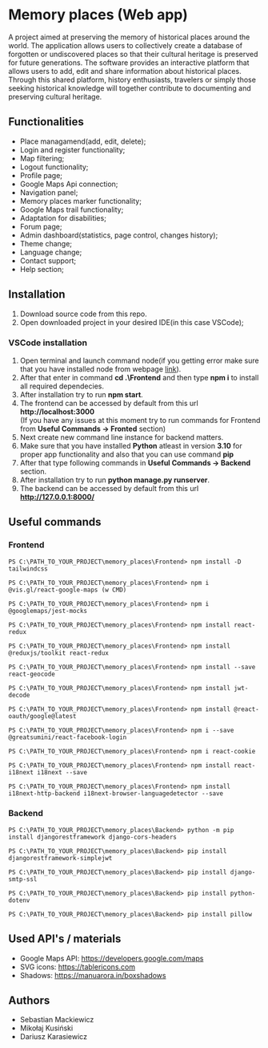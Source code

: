 # Memory places (Web app)

A project aimed at preserving the memory of historical places around the world. The application allows users to collectively create a database of forgotten or undiscovered places so that their cultural heritage is preserved for future generations. The software provides an interactive platform that allows users to add, edit and share information about historical places. Through this shared platform, history enthusiasts, travelers or simply those seeking historical knowledge will together contribute to documenting and preserving cultural heritage.

## Functionalities
- Place managamend(add, edit, delete);
- Login and register functionality;
- Map filtering;
- Logout functionality;
- Profile page;
- Google Maps Api connection;
- Navigation panel;
- Memory places marker functionality;
- Google Maps trail functionality;
- Adaptation for disabilities;
- Forum page;
- Admin dashboard(statistics, page control, changes history);
- Theme change;
- Language change;
- Contact support;
- Help section;

## Installation
1. Download source code from this repo.</br>
2. Open downloaded project in your desired IDE(in this case VSCode);</br>

### VSCode installation
1. Open terminal and launch command node(if you getting error make sure that you have installed node from webpage [link](https://nodejs.org/en/download)).</br>
2. After that enter in command <strong>cd .\Frontend</strong> and then type <strong>npm i</strong> to install all required dependecies.</br>
3. After installation try to run <strong>npm start</strong>.</br>
4. The frontend can be accessed by default from this url <strong>http://localhost:3000</strong></br>
(If you have any issues at this moment try to run commands for Frontend from <strong>Useful Commands -> Fronted</strong> section)</br>
5. Next create new command line instance for backend matters.</br>
6. Make sure that you have installed <strong>Python</strong> atleast in version <strong>3.10</strong> for proper app functionality and also that you can use command <strong>pip</strong></br>
7. After that type following commands in <strong>Useful Commands -> Backend</strong> section.</br>
8. After installation try to run <strong>python manage.py runserver</strong>.</br>
9. The backend can be accessed by default from this url <strong>http://127.0.0.1:8000/</strong></br>

## Useful commands

### Frontend

```console
PS C:\PATH_TO_YOUR_PROJECT\memory_places\Frontend> npm install -D tailwindcss
```

```console
PS C:\PATH_TO_YOUR_PROJECT\memory_places\Frontend> npm i @vis.gl/react-google-maps (w CMD)
```

```console
PS C:\PATH_TO_YOUR_PROJECT\memory_places\Frontend> npm i @googlemaps/jest-mocks
```

```console
PS C:\PATH_TO_YOUR_PROJECT\memory_places\Frontend> npm install react-redux
```

```console
PS C:\PATH_TO_YOUR_PROJECT\memory_places\Frontend> npm install @reduxjs/toolkit react-redux
```

```console
PS C:\PATH_TO_YOUR_PROJECT\memory_places\Frontend> npm install --save react-geocode
```

```console
PS C:\PATH_TO_YOUR_PROJECT\memory_places\Frontend> npm install jwt-decode
```

```console
PS C:\PATH_TO_YOUR_PROJECT\memory_places\Frontend> npm install @react-oauth/google@latest
```

```console
PS C:\PATH_TO_YOUR_PROJECT\memory_places\Frontend> npm i --save @greatsumini/react-facebook-login
```

```console
PS C:\PATH_TO_YOUR_PROJECT\memory_places\Frontend> npm i react-cookie
```

```console
PS C:\PATH_TO_YOUR_PROJECT\memory_places\Frontend> npm install react-i18next i18next --save
```

```console
PS C:\PATH_TO_YOUR_PROJECT\memory_places\Frontend> npm install i18next-http-backend i18next-browser-languagedetector --save
```

### Backend

```console
PS C:\PATH_TO_YOUR_PROJECT\memory_places\Backend> python -m pip install djangorestframework django-cors-headers
```

```console
PS C:\PATH_TO_YOUR_PROJECT\memory_places\Backend> pip install djangorestframework-simplejwt
```

```console
PS C:\PATH_TO_YOUR_PROJECT\memory_places\Backend> pip install django-smtp-ssl
```

```console
PS C:\PATH_TO_YOUR_PROJECT\memory_places\Backend> pip install python-dotenv
```
```console
PS C:\PATH_TO_YOUR_PROJECT\memory_places\Backend> pip install pillow
```
## Used API's / materials
- Google Maps API: https://developers.google.com/maps
- SVG icons: https://tablericons.com
- Shadows: https://manuarora.in/boxshadows

## Authors
- Sebastian Mackiewicz
- Mikołaj Kusiński
- Dariusz Karasiewicz
